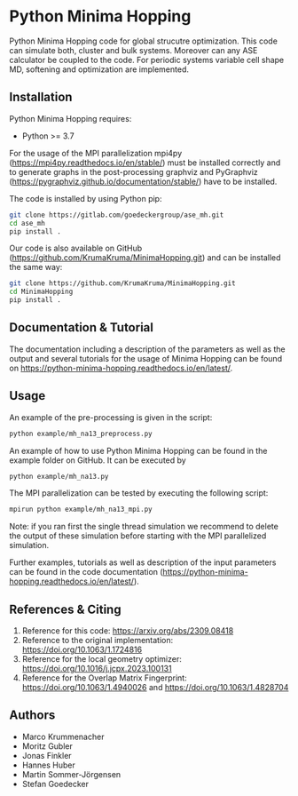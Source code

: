 # Python Minima Hopping
Python Minima Hopping code for global strucutre optimization. This code can simulate both, cluster and bulk systems. Moreover can any ASE calculator be coupled to the code. For periodic systems variable cell shape MD, softening and optimization are implemented. 

## Installation
Python Minima Hopping requires:
* Python >= 3.7

For the usage of the MPI parallelization mpi4py (https://mpi4py.readthedocs.io/en/stable/) must be installed correctly and to generate graphs in the post-processing graphviz and PyGraphviz (https://pygraphviz.github.io/documentation/stable/) have to be installed.  

The code is installed by using Python pip:
```bash 
git clone https://gitlab.com/goedeckergroup/ase_mh.git
cd ase_mh
pip install .
```

Our code is also available on GitHub (https://github.com/KrumaKruma/MinimaHopping.git) and can be installed the same way:
```bash
git clone https://github.com/KrumaKruma/MinimaHopping.git
cd MinimaHopping
pip install .
```

## Documentation & Tutorial
The documentation including a description of the parameters as well as the output and several tutorials for the usage of Minima Hopping can be found on https://python-minima-hopping.readthedocs.io/en/latest/.

## Usage
An example of the pre-processing is given in the script:
``` bash
python example/mh_na13_preprocess.py
```

An example of how to use Python Minima Hopping can be found in the example folder on GitHub. It can be executed by
```bash
python example/mh_na13.py
```

The MPI parallelization can be tested by executing the following script:
```bash
mpirun python example/mh_na13_mpi.py
```

Note: if you ran first the single thread simulation we recommend to delete the output of these simulation before starting with the MPI parallelized simulation.

Further examples, tutorials as well as description of the input parameters can be found in the code documentation (https://python-minima-hopping.readthedocs.io/en/latest/). 


## References & Citing
1. Reference for this code: https://arxiv.org/abs/2309.08418
2. Reference to the original implementation: https://doi.org/10.1063/1.1724816
3. Reference for the local geometry optimizer: https://doi.org/10.1016/j.jcpx.2023.100131
4. Reference for the Overlap Matrix Fingerprint: https://doi.org/10.1063/1.4940026 and https://doi.org/10.1063/1.4828704

## Authors
* Marco Krummenacher
* Moritz Gubler
* Jonas Finkler
* Hannes Huber
* Martin Sommer-Jörgensen
* Stefan Goedecker






